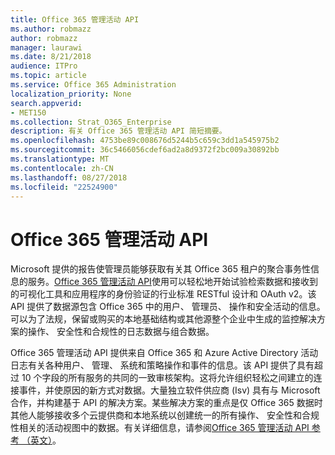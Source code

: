 ```yaml
---
title: Office 365 管理活动 API
ms.author: robmazz
author: robmazz
manager: laurawi
ms.date: 8/21/2018
audience: ITPro
ms.topic: article
ms.service: Office 365 Administration
localization_priority: None
search.appverid:
- MET150
ms.collection: Strat_O365_Enterprise
description: 有关 Office 365 管理活动 API 简短摘要。
ms.openlocfilehash: 4753be89c008676d5244b5c659c3dd1a545975b2
ms.sourcegitcommit: 36c5466056cdef6ad2a8d9372f2bc009a30892bb
ms.translationtype: MT
ms.contentlocale: zh-CN
ms.lasthandoff: 08/27/2018
ms.locfileid: "22524900"
---
```

# <a name="office-365-management-activity-api"></a>Office 365 管理活动 API
Microsoft 提供的报告使管理员能够获取有关其 Office 365 租户的聚合事务性信息的服务。[Office 365 管理活动 API](https://docs.microsoft.com/office/office-365-management-api/office-365-management-apis-overview)使用可以轻松地开始试验检索数据和接收到的可视化工具和应用程序的身份验证的行业标准 RESTful 设计和 OAuth v2。该 API 提供了数据源包含 Office 365 中的用户、 管理员、 操作和安全活动的信息。可以为了法规，保留或购买的本地基础结构或其他源整个企业中生成的监控解决方案的操作、 安全性和合规性的日志数据与组合数据。

Office 365 管理活动 API 提供来自 Office 365 和 Azure Active Directory 活动日志有关各种用户、 管理、 系统和策略操作和事件的信息。该 API 提供了具有超过 10 个字段的所有服务的共同的一致审核架构。这将允许组织轻松之间建立的连接事件，并使原因的新方式对数据。大量独立软件供应商 (Isv) 具有与 Microsoft 合作，并构建基于 API 的解决方案。某些解决方案的重点是仅 Office 365 数据时其他人能够接收多个云提供商和本地系统以创建统一的所有操作、 安全性和合规性相关的活动视图中的数据。有关详细信息，请参阅[Office 365 管理活动 API 参考 （英文）](https://docs.microsoft.com/office/office-365-management-api/office-365-management-activity-api-reference)。
